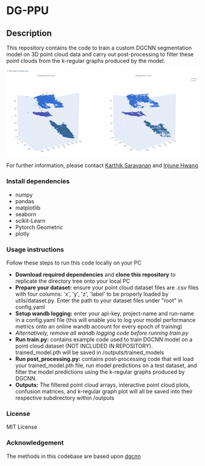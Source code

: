 # DG-PPU

## Description

This repository contains the code to train a custom DGCNN segmentation model on 3D point cloud data and carry out post-processing to filter these point clouds from the k-regular graphs produced by the model.

![Example DG-PPU Output](example_screenshot.png)

For further information, please contact [Karthik Saravanan](mailto:karthik.saravanan@queens.ox.ac.uk) and [Injune Hwang](mailto:injune.hwang.geo37@gmail.com)

### Install dependencies

- numpy
- pandas
- matplotlib
- seaborn
- scikit-Learn
- Pytorch Geometric
- plotly

### Usage instructions

Follow these steps to run this code locally on your PC

- **Download required dependencies** and **clone this repository** to replicate the directory tree onto your local PC
- **Prepare your dataset:** ensure your point cloud dataset files are .csv files with four columns: 'x', 'y', 'z', 'label' to be properly loaded by utils/dataset.py. Enter the path to your dataset files under "root" in config.yaml
- **Setup wandb logging:** enter your api-key, project-name and run-name in a config.yaml file (this will enable you to log your model performance metrics onto an online wandb account for every epoch of training)
- _Alternatively, remove all wandb logging code before running train.py_
- **Run train.py:** contains example code used to train DGCNN model on a point cloud dataset (NOT INCLUDED IN REPOSITORY). trained_model.pth will be saved in /outputs/trained_models
- **Run post_processing.py:** contains post-processing code that will load your trained_model.pth file, run model predictions on a test dataset, and filter the model predictions using the k-regular graphs produced by DGCNN.
- **Outputs:** The filtered point cloud arrays, interactive point cloud plots, confusion matrices, and k-regular graph plot will all be saved into their respective subdirectory within /outputs

### License

MIT License

### Acknowledgement

The methods in this codebase are based upon [dgcnn](https://github.com/WangYueFt/dgcnn)

